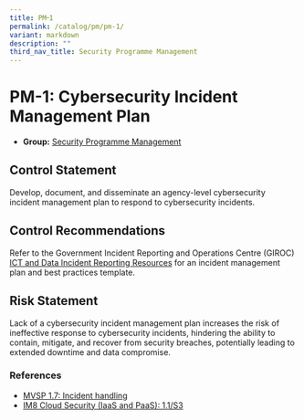 ```yaml
---
title: PM᠆1
permalink: /catalog/pm/pm-1/
variant: markdown
description: ""
third_nav_title: Security Programme Management
---
```

# PM-1: Cybersecurity Incident Management Plan

* **Group:** [Security Programme Management](/catalog/pm)

## Control Statement

Develop, document, and disseminate an agency-level cybersecurity incident management plan to respond to cybersecurity incidents.

## Control Recommendations

Refer to the Government Incident Reporting and Operations Centre (GIROC) [ICT and Data Incident Reporting Resources](https://gccprod.sharepoint.com/sites/GOVTECH-digitalgov/GIROC/SitePages/Useful-Resources.aspx) for an incident management plan and best practices template.

## Risk Statement

Lack of a cybersecurity incident management plan increases the risk of ineffective response to cybersecurity incidents, hindering the ability to contain, mitigate, and recover from security breaches, potentially leading to extended downtime and data compromise.



### References


 * [MVSP 1.7: Incident handling](https://mvsp.dev/)
 * [IM8 Cloud Security (IaaS and PaaS): 1.1/S3](https://intranet.mof.gov.sg/portal/IM/Themes/IT-Management/Cloud/Topics/Cloud-Security.aspx)